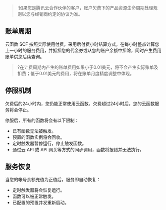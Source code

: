 >!如果您是腾讯云合作伙伴的客户，账户欠费下的产品资源生命周期处理规则以您与经销商约定的协议为准。


## 账单周期

云函数 SCF 按照实际使用付费，采用后付费小时结算方式。在每小时整点计算您上一小时的服务费用，并抵扣您的代金券或从您的账户余额中扣除，同时产生费用账单供您后续查询。

>?在计费周期内产生的账单费用如果小于0.01美元，将不会产生实际账单及扣费；低于0.01美元的费用，将在账单月度精度调整中体现。

## 停服机制

欠费后的24小时内，您仍能正常使用云函数。欠费超过24小时后，您的云函数服务将会停止。

停服后，所有的函数将会有以下限制：
 - 已有函数无法被触发。
 - 预置的函数实例将会回收。
 - 定时触发器暂停运行，停止触发函数。
 - 通过云 API 或 API 网关等方式的同步调用，函数将报错并无法执行。

## 服务恢复

当您的帐号余额充值为正值后，服务即自动恢复：
 - 定时触发器将会恢复运行。
 - 函数可以被正常触发。
 - 已配置的预置并发重新启动。
